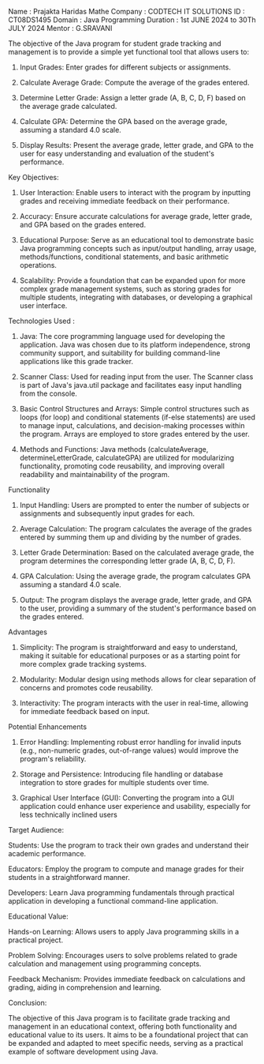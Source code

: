 Name : Prajakta Haridas Mathe
Company : CODTECH IT SOLUTIONS
ID : CT08DS1495
Domain : Java Programming
Duration : 1st JUNE 2024 to 30Th JULY 2024
Mentor : G.SRAVANI

The objective of the Java program for student grade tracking and management is to provide a simple yet functional tool that allows users to:

1) Input Grades: Enter grades for different subjects or assignments.

2) Calculate Average Grade: Compute the average of the grades entered.

3) Determine Letter Grade: Assign a letter grade (A, B, C, D, F) based on the average grade calculated.

4) Calculate GPA: Determine the GPA based on the average grade, assuming a standard 4.0 scale.

5) Display Results: Present the average grade, letter grade, and GPA to the user for easy understanding and evaluation of the student's performance.


Key Objectives:

1) User Interaction: Enable users to interact with the program by inputting grades and receiving immediate feedback on their performance.

2) Accuracy: Ensure accurate calculations for average grade, letter grade, and GPA based on the grades entered.

3) Educational Purpose: Serve as an educational tool to demonstrate basic Java programming concepts such as input/output handling, array usage, methods/functions, conditional statements, and basic arithmetic operations.

4) Scalability: Provide a foundation that can be expanded upon for more complex grade management systems, such as storing grades for multiple students, integrating with databases, or developing a graphical user interface.


Technologies Used : 

1) Java: The core programming language used for developing the application. Java was chosen due to its platform independence, strong community support, and suitability for building command-line applications like this grade tracker.

2) Scanner Class: Used for reading input from the user. The Scanner class is part of Java's java.util package and facilitates easy input handling from the console.

3) Basic Control Structures and Arrays: Simple control structures such as loops (for loop) and conditional statements (if-else statements) are used to manage input, calculations, and decision-making processes within the program. Arrays are employed to store grades entered by the user.

4) Methods and Functions: Java methods (calculateAverage, determineLetterGrade, calculateGPA) are utilized for modularizing functionality, promoting code reusability, and improving overall readability and maintainability of the program.


Functionality

1) Input Handling: Users are prompted to enter the number of subjects or assignments and subsequently input grades for each.

2) Average Calculation: The program calculates the average of the grades entered by summing them up and dividing by the number of grades.

3) Letter Grade Determination: Based on the calculated average grade, the program determines the corresponding letter grade (A, B, C, D, F).

4) GPA Calculation: Using the average grade, the program calculates GPA assuming a standard 4.0 scale.

5) Output: The program displays the average grade, letter grade, and GPA to the user, providing a summary of the student's performance based on the grades entered.


Advantages

1) Simplicity: The program is straightforward and easy to understand, making it suitable for educational purposes or as a starting point for more complex grade tracking systems.

2) Modularity: Modular design using methods allows for clear separation of concerns and promotes code reusability.

3) Interactivity: The program interacts with the user in real-time, allowing for immediate feedback based on input.


Potential Enhancements

1) Error Handling: Implementing robust error handling for invalid inputs (e.g., non-numeric grades, out-of-range values) would improve the program's reliability.

2) Storage and Persistence: Introducing file handling or database integration to store grades for multiple students over time.

3) Graphical User Interface (GUI): Converting the program into a GUI application could enhance user experience and usability, especially for less technically inclined users



Target Audience:

Students: Use the program to track their own grades and understand their academic performance.

Educators: Employ the program to compute and manage grades for their students in a straightforward manner.

Developers: Learn Java programming fundamentals through practical application in developing a functional command-line application.


Educational Value:

Hands-on Learning: Allows users to apply Java programming skills in a practical project.

Problem Solving: Encourages users to solve problems related to grade calculation and management using programming concepts.

Feedback Mechanism: Provides immediate feedback on calculations and grading, aiding in comprehension and learning.


Conclusion:

The objective of this Java program is to facilitate grade tracking and management in an educational context, offering both functionality and educational value to its users. It aims to be a foundational project that can be expanded and adapted to meet specific needs, serving as a practical example of software development using Java.



